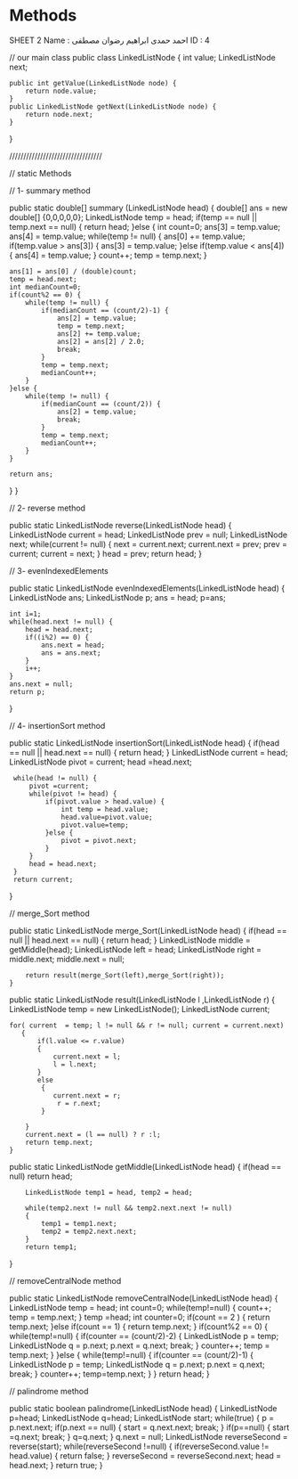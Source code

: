 # Methods
SHEET 2
Name : احمد حمدى ابراهيم رضوان مصطفى
ID : 4 


// our main class
public class LinkedListNode {
	int value;
	LinkedListNode next;
	
	
	public int getValue(LinkedListNode node) {
		return node.value;
	}
	public LinkedListNode getNext(LinkedListNode node) {
		return node.next;
	}
}

/////////////////////////////////

// static Methods

// 1- summary method 

public static double[] summary (LinkedListNode head) {
	double[] ans = new double[] {0,0,0,0,0};
	LinkedListNode temp = head;
	if(temp == null || temp.next == null) {
		return head;
	}else {
	int count=0;
	ans[3] = temp.value;
	ans[4] = temp.value;
	while(temp != null) {
		ans[0] += temp.value;
		if(temp.value > ans[3]) {
			ans[3] = temp.value;
		}else if(temp.value < ans[4]) {
			ans[4] = temp.value;
		}
		count++;
		temp = temp.next;
	}
		
	ans[1] = ans[0] / (double)count;
	temp = head.next;
	int medianCount=0;
	if(count%2 == 0) {
		while(temp != null) {
			if(medianCount == (count/2)-1) {
				ans[2] = temp.value;
				temp = temp.next;
				ans[2] += temp.value;
				ans[2] = ans[2] / 2.0;
				break;
			}
			temp = temp.next;
			medianCount++;
		}
	}else {
		while(temp != null) {
			if(medianCount == (count/2)) {
				ans[2] = temp.value;
				break;
			}
			temp = temp.next;
			medianCount++;
		}
	}
		
	return ans;
  }
}

// 2- reverse method

public static LinkedListNode reverse(LinkedListNode head) {
	LinkedListNode current = head;
	LinkedListNode prev = null;
	LinkedListNode next;
	while(current != null) {
		next = current.next;
		current.next = prev;
		prev = current;
		current = next;
	}
	head = prev;
	return head;
}

// 3- evenIndexedElements

public static LinkedListNode evenIndexedElements(LinkedListNode head) {
	LinkedListNode ans;
	LinkedListNode p;
	ans = head;
	p=ans;
		
	int i=1;
	while(head.next != null) {
		head = head.next;
		if((i%2) == 0) {
			ans.next = head;
			ans = ans.next;
		}
		i++;
	}
	ans.next = null;
	return p;
}

// 4- insertionSort method

public static LinkedListNode insertionSort(LinkedListNode head) {
	if(head == null || head.next == null) {
	       return head;
	}
	LinkedListNode current = head;
	LinkedListNode pivot = current;
	head =head.next;
		
	 while(head != null) {
		 pivot =current;
		 while(pivot != head) {
			 if(pivot.value > head.value) {
				 int temp = head.value;
				 head.value=pivot.value;
				 pivot.value=temp;
			 }else {
				 pivot = pivot.next;
			 }
		 }
		 head = head.next;
	 }
	 return current;
}

// merge_Sort method

public static LinkedListNode merge_Sort(LinkedListNode head) {
		if(head == null || head.next == null) {
		       return head;
		}
		LinkedListNode middle = getMiddle(head);
		LinkedListNode left = head;
		LinkedListNode right = middle.next;
		middle.next = null;
			
		return result(merge_Sort(left),merge_Sort(right));
	}
public static LinkedListNode result(LinkedListNode l ,LinkedListNode r) {
	LinkedListNode temp = new LinkedListNode();
	LinkedListNode current;
		
	for( current  = temp; l != null && r != null; current = current.next)
	   {
	       if(l.value <= r.value) 
	       {
	           current.next = l; 
	           l = l.next; 
	       }
	       else
	        { 
	           current.next = r;
	            r = r.next; 
	        }

	    }
	    current.next = (l == null) ? r :l;
	    return temp.next;
	}
public static LinkedListNode getMiddle(LinkedListNode head)
	{
	    if(head == null) 
	        return head;

	    LinkedListNode temp1 = head, temp2 = head;

	    while(temp2.next != null && temp2.next.next != null)
	    {
	    	temp1 = temp1.next;
	        temp2 = temp2.next.next;
	    }
	    return temp1;
}

// removeCentralNode method

public static LinkedListNode removeCentralNode(LinkedListNode head) {
	LinkedListNode temp = head;
	int count=0;
	while(temp!=null) {
		count++;
		temp = temp.next;
	}
	temp =head;
	int counter=0;
	if(count == 2 ) {
		return temp.next;
	}else if(count == 1) {
		return temp.next;
	}
	if(count%2 == 0) {
		while(temp!=null) {
			if(counter == (count/2)-2) {
				LinkedListNode p = temp;
				LinkedListNode q = p.next;
				p.next = q.next;
				break;
			}
			counter++;
			temp = temp.next;
		}
	}else {
		while(temp!=null) {
			if(counter == (count/2)-1) {
				LinkedListNode p = temp;
				LinkedListNode q = p.next;
				p.next = q.next;
				break;
			}
			counter++;
			temp=temp.next;
		}
	}
	return head;
}

// palindrome method

public static boolean palindrome(LinkedListNode head) {
	LinkedListNode p=head;
	LinkedListNode q=head;
	LinkedListNode start;
	while(true) {
		p = p.next.next;
		if(p.next == null) {
			start = q.next.next;
			break;
		}
		if(p==null) {
			start =q.next;
			break;
		}
		q=q.next;
	}
	q.next = null;
	LinkedListNode reverseSecond = reverse(start);
	while(reverseSecond !=null) {
		if(reverseSecond.value != head.value) {
			return false;
		}
		reverseSecond = reverseSecond.next;
		head = head.next;
	}
	return true;
}
  
